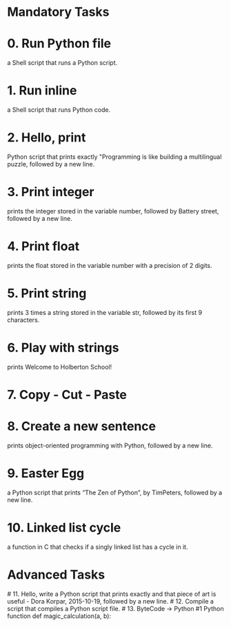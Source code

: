 <h1> Mandatory Tasks </h1>

# 0. Run Python file
a Shell script that runs a Python script.
# 1. Run inline
a Shell script that runs Python code.
# 2. Hello, print
Python script that prints exactly "Programming is like building a multilingual puzzle, followed by a new line.
# 3. Print integer
prints the integer stored in the variable number, followed by Battery street, followed by a new line.
# 4. Print float
prints the float stored in the variable number with a precision of 2 digits.
# 5. Print string
prints 3 times a string stored in the variable str, followed by its first 9 characters.
# 6. Play with strings
prints Welcome to Holberton School!
# 7. Copy - Cut - Paste
# 8. Create a new sentence
prints object-oriented programming with Python, followed by a new line.
# 9. Easter Egg
a Python script that prints “The Zen of Python”, by TimPeters, followed by a new line.
# 10. Linked list cycle
a function in C that checks if a singly linked list has a cycle in it.
<h1> Advanced Tasks </h1>
# 11. Hello, write
a Python script that prints exactly and that piece of art is useful - Dora Korpar, 2015-10-19, followed by a new line.
# 12. Compile
a script that compiles a Python script file.
# 13. ByteCode -> Python #1
Python function def magic_calculation(a, b): 
